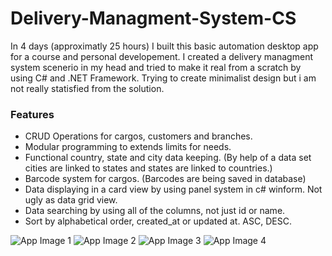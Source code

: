 # Delivery-Managment-System-CS
In 4 days (approximatly 25 hours) I built this basic automation desktop app for a course and personal developement. I created a delivery managment system scenerio in my head and tried to make it real from a scratch by using C# and .NET Framework.
Trying to create minimalist design but i am not really statisfied from the solution.

### Features

- CRUD Operations for cargos, customers and branches.
- Modular programming to extends limits for needs.
- Functional country, state and city data keeping. (By help of a data set cities are linked to states and states are linked to countries.)
- Barcode system for cargos. (Barcodes are being saved in database)
- Data displaying in a card view by using panel system in c# winform. Not ugly as data grid view.
- Data searching by using all of the columns, not just id or name.
- Sort by alphabetical order, created_at or updated at. ASC, DESC.

![App Image 1](https://github.com/oyldrr/Delivery-Managment-System-CS/assets/84236077/159561e0-edd6-4cfa-8e2b-1ac2084295e4)
![App Image 2](https://github.com/oyldrr/Delivery-Managment-System-CS/assets/84236077/d6c64761-487b-4993-8bf2-147d8437f7f0)
![App Image 3](https://github.com/oyldrr/Delivery-Managment-System-CS/assets/84236077/3014d9b5-07de-45c9-b437-38ccc8eb93ed)
![App Image 4](https://github.com/oyldrr/Delivery-Managment-System-CS/assets/84236077/53cd227d-42d5-4592-951d-477420430569)
